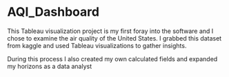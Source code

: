 # AQI_Dashboard
This Tableau visualization project is my first foray into the software and I chose to examine the air quality of the United States. I grabbed this dataset from kaggle and used Tableau visualizations to gather insights.

During this process I also created my own calculated fields and expanded my horizons as a data analyst
